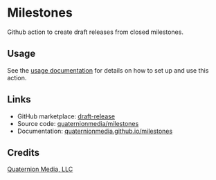 # Milestones

Github action to create draft releases from closed milestones.

## Usage

See the [usage documentation](./usage.md) for details on how to set up and use this action.

## Links

- GitHub marketplace: [draft-release](https://github.com/marketplace/actions/draft-release)
- Source code: [quaternionmedia/milestones](https://github.com/quaternionmedia/milestones)
- Documentation: [quaternionmedia.github.io/milestones](https://quaternionmedia.github.io/milestones/)

## Credits

[Quaternion Media, LLC](https://quaternion.media)
